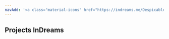 ```yaml
---
navAdd: '<a class="material-icons" href="https://indreams.me/Despicable_Kee">link</a>'
---
```

## Projects InDreams
